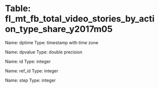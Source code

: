 Table: fl_mt_fb_total_video_stories_by_action_type_share_y2017m05
=================================================================

Name: dptime
Type: timestamp with time zone

Name: dpvalue
Type: double precision

Name: id
Type: integer

Name: ref_id
Type: integer

Name: step
Type: integer

